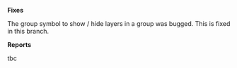 **Fixes**

The group symbol to show / hide layers in a group was bugged. This is fixed in this branch.


**Reports**

tbc
